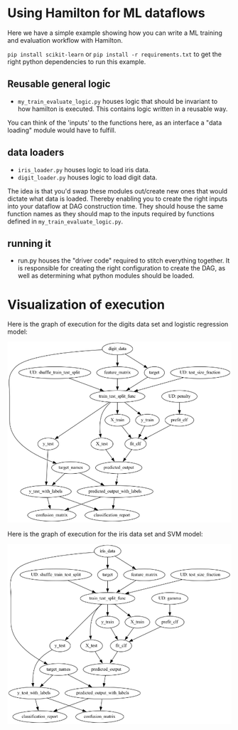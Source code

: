 # Using Hamilton for ML dataflows

Here we have a simple example showing how you can
write a ML training and evaluation workflow with Hamilton.

`pip install scikit-learn` or `pip install -r requirements.txt` to get the right python dependencies
to run this example.

## Reusable general logic
* `my_train_evaluate_logic.py` houses logic that should be invariant to how hamilton is executed. This contains logic
written in a reusable way.

You can think of the 'inputs' to the functions here, as an interface a "data loading" module would have to fulfill.

## data loaders
* `iris_loader.py` houses logic to load iris data.
* `digit_loader.py` houses logic to load digit data.

The idea is that you'd swap these modules out/create new ones that would dictate what data is loaded.
Thereby enabling you to create the right inputs into your dataflow at DAG construction time. They should
house the same function names as they should map to the inputs required by functions defined in `my_train_evaluate_logic.py`.

## running it
* run.py houses the "driver code" required to stitch everything together. It is responsible for creating the
right configuration to create the DAG, as well as determining what python modules should be loaded.

# Visualization of execution
Here is the graph of execution for the digits data set and logistic regression model:

![model_dag_digits_logistic.dot.png](model_dag_digits_logistic.dot.png)

Here is the graph of execution for the iris data set and SVM model:

![model_dag_iris_svm](model_dag_iris_svm.dot.png)
